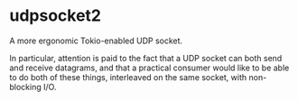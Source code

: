 udpsocket2
==========

A more ergonomic Tokio-enabled UDP socket.

In particular, attention is paid to the fact that a UDP socket can both send and receive datagrams, and that a practical consumer would like to be able to do both of these things, interleaved on the same socket, with non-blocking I/O.
